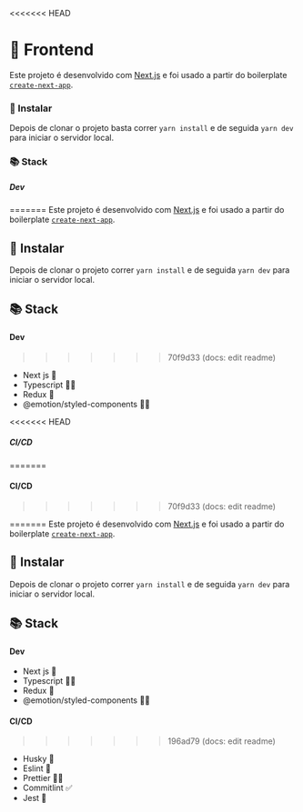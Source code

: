 <<<<<<< HEAD
# 🎨 Frontend

Este projeto é desenvolvido com [Next.js](https://nextjs.org/) e foi usado a partir do boilerplate [`create-next-app`](https://github.com/vercel/next.js/tree/canary/packages/create-next-app).

### 🚀 Instalar

Depois de clonar o projeto basta correr `yarn install` e de seguida `yarn dev` para iniciar o servidor local.

### 📚 Stack

##### Dev
=======
Este projeto é desenvolvido com [Next.js](https://nextjs.org/) e foi usado a partir do boilerplate [`create-next-app`](https://github.com/vercel/next.js/tree/canary/packages/create-next-app).

## 🚀 Instalar

Depois de clonar o projeto correr `yarn install` e de seguida `yarn dev` para iniciar o servidor local.

## 📚 Stack

#### Dev
>>>>>>> 70f9d33 (docs: edit readme)

-   Next js 🧠
-   Typescript 💪🏼
-   Redux 🔮
-   @emotion/styled-components 💅🏼

<<<<<<< HEAD
##### CI/CD
=======
#### CI/CD
>>>>>>> 70f9d33 (docs: edit readme)

=======
Este projeto é desenvolvido com [Next.js](https://nextjs.org/) e foi usado a partir do boilerplate [`create-next-app`](https://github.com/vercel/next.js/tree/canary/packages/create-next-app).

## 🚀 Instalar

Depois de clonar o projeto correr `yarn install` e de seguida `yarn dev` para iniciar o servidor local.

## 📚 Stack

#### Dev

-   Next js 🧠
-   Typescript 💪🏼
-   Redux 🔮
-   @emotion/styled-components 💅🏼

#### CI/CD

>>>>>>> 196ad79 (docs: edit readme)
-   Husky 🐶
-   Eslint 📏
-   Prettier 💁‍♀️
-   Commitlint ✅
-   Jest 🔮

